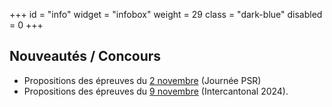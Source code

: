+++
id = "info"
widget = "infobox"
weight = 29
class = "dark-blue"
disabled = 0
+++
## Nouveautés / Concours

- Propositions des épreuves du [2 novembre](/concours/2024/2024-11-02/) (Journée PSR)
- Propositions des épreuves du [9 novembre](/concours/2024/2024-11-09/) (Intercantonal 2024).